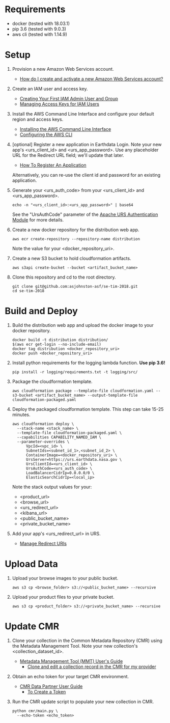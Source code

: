 # Requirements

- docker (tested with 18.03.1)
- pip 3.6 (tested with 9.0.3)
- aws cli (tested with 1.14.9)

# Setup

1. Provision a new Amazon Web Services account.

   - [How do I create and activate a new Amazon Web Services account?](https://aws.amazon.com/premiumsupport/knowledge-center/create-and-activate-aws-account/)

1. Create an IAM user and access key.

   - [Creating Your First IAM Admin User and Group](https://docs.aws.amazon.com/IAM/latest/UserGuide/getting-started_create-admin-group.html)
   - [Managing Access Keys for IAM Users](https://docs.aws.amazon.com/IAM/latest/UserGuide/id_credentials_access-keys.html)

1. Install the AWS Command Line Interface and configure your default region and access keys.

   - [Installing the AWS Command Line Interface](https://docs.aws.amazon.com/cli/latest/userguide/installing.html)
   - [Configuring the AWS CLI](https://docs.aws.amazon.com/cli/latest/userguide/cli-chap-getting-started.html)

1. [optional] Register a new application in Earthdata Login.  Note your new app's <urs_client_id> and <urs_app_password>.  Use any placeholder URL for the Redirect URL field; we'll update that later.

   - [How To Register An Application](https://wiki.earthdata.nasa.gov/display/EL/How+To+Register+An+Application)

   Alternatively, you can re-use the client id and password for an existing application.

1. Generate your <urs_auth_code> from your <urs_client_id> and <urs_app_password>.

   ```
   echo -n "<urs_client_id>:<urs_app_password>" | base64
   ```

   See the "UrsAuthCode" parameter of the [Apache URS Authentication Module](https://developer.earthdata.nasa.gov/urs/urs-integration/apache-urs-authentication-module) for more details.


1. Create a new docker repository for the distribution web app.

   ```
   aws ecr create-repository --repository-name distribution
   ```

   Note the value for your <docker_repository_uri>.

1. Create a new S3 bucket to hold cloudformation artifacts.

   ```
   aws s3api create-bucket --bucket <artifact_bucket_name>
   ```

1. Clone this repository and cd to the root directory.

   ```
   git clone git@github.com:asjohnston-asf/se-tim-2018.git
   cd se-tim-2018
   ```

# Build and Deploy

1. Build the distribution web app and upload the docker image to your docker repository.

   ```
   docker build -t distribution distribution/
   $(aws ecr get-login --no-include-email)
   docker tag distribution <docker_repository_uri>
   docker push <docker_repository_uri>
   ```

1. Install python requirements for the logging lambda function.  **Use pip 3.6!**

   ```
   pip install -r logging/requirements.txt -t logging/src/
   ```

1. Package the cloudformation template.

   ```
   aws cloudformation package --template-file cloudformation.yaml --s3-bucket <artifact_bucket_name> --output-template-file cloudformation-packaged.yaml
   ```

1. Deploy the packaged cloudformation template.  This step can take 15-25 minutes.

   ```
   aws cloudformation deploy \
     --stack-name <stack_name> \
     --template-file cloudformation-packaged.yaml \
     --capabilities CAPABILITY_NAMED_IAM \
     --parameter-overrides \
         VpcId=<vpc_id> \
         SubnetIds=<subnet_id_1>,<subnet_id_2> \
         ContainerImage=<docker_repository_uri> \
         UrsServer=https://urs.earthdata.nasa.gov \
         UrsClientId=<urs_client_id> \
         UrsAuthCode=<urs_auth_code> \
         LoadBalancerCidrIp=0.0.0.0/0 \
         ElasticSearchCidrIp=<local_ip>
   ```

   Note the stack output values for your:
   - <product_url>
   - <browse_url>
   - <urs_redirect_url>
   - <kibana_url>
   - <public_bucket_name>
   - <private_bucket_name>

1. Add your app's <urs_redirect_url> in URS.

   - [Manage Redirect URIs](https://developer.earthdata.nasa.gov/urs/urs-integration/how-to-register-an-application/manage-redirect-uris)

# Upload Data

1. Upload your browse images to your public bucket.

   ```
   aws s3 cp <browse_folder> s3://<public_bucket_name> --recursive
   ```

1. Upload your product files to your private bucket.

   ```
   aws s3 cp <product_folder> s3://<private_bucket_name> --recursive
   ```

# Update CMR

1. Clone your collection in the Common Metadata Repository (CMR) using the Metadata Management Tool.  Note your new collection's <collection_dataset_id>.

   - [Metadata Management Tool (MMT) User's Guide](https://wiki.earthdata.nasa.gov/display/CMR/Metadata+Management+Tool+%28MMT%29+User%27s+Guide)
     - [Clone and edit a collection record in the CMR for my provider](https://wiki.earthdata.nasa.gov/display/CMR/Metadata+Management+Tool+%28MMT%29+User%27s+Guide#MetadataManagementTool(MMT)User'sGuide-CloneandeditacollectionrecordintheCMRformyprovider)

1. Obtain an echo token for your target CMR environment.

   - [CMR Data Partner User Guide](https://wiki.earthdata.nasa.gov/display/CMR/CMR+Data+Partner+User+Guide)
     - [To Create a Token](https://wiki.earthdata.nasa.gov/display/CMR/CMR+Data+Partner+User+Guide#CMRDataPartnerUserGuide-ToCreateaToken)

1. Run the CMR update script to populate your new collection in CMR.

   ```
   python cmr/main.py \
     --echo-token <echo_token>
   ```
